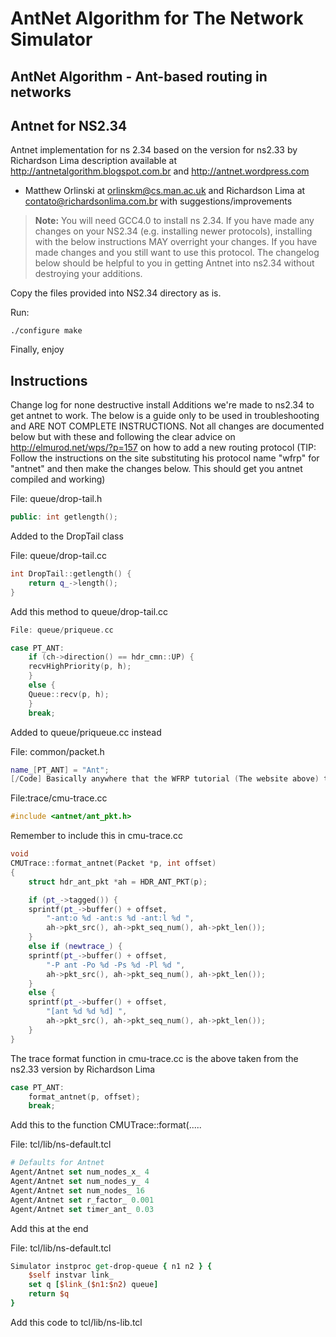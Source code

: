# AntNet Algorithm  for The Network Simulator

## AntNet Algorithm - Ant-based routing in networks

## Antnet for NS2.34

Antnet implementation for ns 2.34 based on the version for ns2.33 by Richardson Lima description available at http://antnetalgorithm.blogspot.com.br and http://antnet.wordpress.com

- Matthew Orlinski at orlinskm@cs.man.ac.uk and Richardson Lima at contato@richardsonlima.com.br with suggestions/improvements

> **Note:** You will need GCC4.0 to install ns 2.34.
If you have made any changes on your NS2.34 (e.g. installing newer protocols), installing with the below instructions MAY overright your changes. If you have made changes and you still want to use this protocol. The changelog below should be helpful to you in getting Antnet into ns2.34 without destroying your additions.


Copy the files provided into NS2.34 directory as is.

Run: 
```shell 
./configure make
```
Finally, enjoy

## Instructions

Change log for none destructive install
Additions we're made to ns2.34 to get antnet to work. The below is a guide only to be used in troubleshooting and ARE NOT COMPLETE INSTRUCTIONS. Not all changes are documented below but with these and following the clear advice on http://elmurod.net/wps/?p=157 on how to add a new routing protocol (TIP: Follow the instructions on the site substituting his protocol name "wfrp" for "antnet" and then make the changes below. This should get you antnet compiled and working)

File: queue/drop-tail.h 
```c++
public: int getlength();
````

Added to the DropTail class

File: queue/drop-tail.cc 
```c++
int DropTail::getlength() {
    return q_->length();
}
```

Add this method to queue/drop-tail.cc
```c++
File: queue/priqueue.cc 

case PT_ANT:
    if (ch->direction() == hdr_cmn::UP) {
    recvHighPriority(p, h);
    }
    else {
    Queue::recv(p, h);
    }
    break;
``` 

Added to queue/priqueue.cc instead

File: common/packet.h 
```c++
name_[PT_ANT] = "Ant";
[/Code] Basically anywhere that the WFRP tutorial (The website above) tells you to put PT_WFRP, put PT_ANT instead
```

File:trace/cmu-trace.cc 

```c++
#include <antnet/ant_pkt.h>
```

Remember to include this in cmu-trace.cc
```c++ 
void
CMUTrace::format_antnet(Packet *p, int offset)
{
    struct hdr_ant_pkt *ah = HDR_ANT_PKT(p);

    if (pt_->tagged()) {
    sprintf(pt_->buffer() + offset,
        "-ant:o %d -ant:s %d -ant:l %d ",
        ah->pkt_src(), ah->pkt_seq_num(), ah->pkt_len());
    }
    else if (newtrace_) {
    sprintf(pt_->buffer() + offset,
        "-P ant -Po %d -Ps %d -Pl %d ",
        ah->pkt_src(), ah->pkt_seq_num(), ah->pkt_len());
    }
    else {
    sprintf(pt_->buffer() + offset,
        "[ant %d %d %d] ",
        ah->pkt_src(), ah->pkt_seq_num(), ah->pkt_len());
    }
}
```

The trace format function in cmu-trace.cc is the above taken from the ns2.33 version by Richardson Lima


```c++
case PT_ANT:
    format_antnet(p, offset);
    break;
```

Add this to the function CMUTrace::format(.....

File: tcl/lib/ns-default.tcl 
```tcl
# Defaults for Antnet
Agent/Antnet set num_nodes_x_ 4
Agent/Antnet set num_nodes_y_ 4
Agent/Antnet set num_nodes_ 16
Agent/Antnet set r_factor_ 0.001
Agent/Antnet set timer_ant_ 0.03
```

Add this at the end

File: tcl/lib/ns-default.tcl 
```tcl
Simulator instproc get-drop-queue { n1 n2 } {
    $self instvar link_
    set q [$link_($n1:$n2) queue]
    return $q
}
```

Add this code to tcl/lib/ns-lib.tcl
